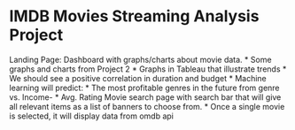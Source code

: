 # IMDB Movies Streaming Analysis Project

Landing Page: Dashboard with graphs/charts about movie data.
	* Some graphs and charts from Project 2 
	* Graphs in Tableau that illustrate trends
		* We should see a positive correlation in duration and budget
	* Machine learning will predict:
		* The most profitable genres in the future from genre vs. Income-
		* Avg. Rating 
Movie search page with search bar that will give all relevant items as a list of banners to choose from.
	* Once a single movie is selected, it will display data from omdb api
